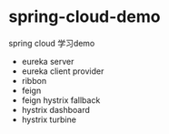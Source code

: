 # spring-cloud-demo

spring cloud 学习demo

- eureka server
- eureka client provider
- ribbon
- feign
- feign hystrix fallback
- hystrix dashboard
- hystrix turbine